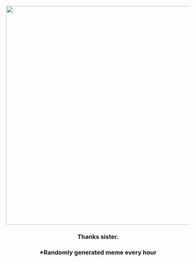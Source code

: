<p align="center">
        <img src="https://i.redd.it/kq4ob3rdihr81.gif" width="600" height="600">
        </p>
        <h3 align="center">Thanks sister.</h3>
        <h3 align="center">*Randomly generated meme every hour</h3>
    
